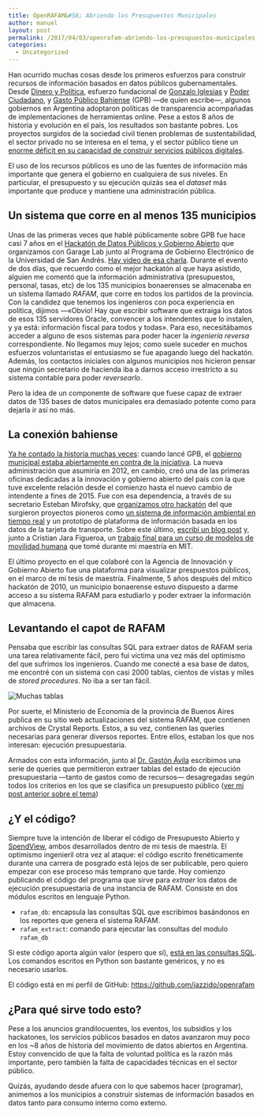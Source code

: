 ```yaml
---
title: OpenRAFAM&#58; Abriendo los Presupuestos Municipales
author: manuel
layout: post
permalink: /2017/04/03/openrafam-abriendo-los-presupuestos-municipales
categories:
  - Uncategorized
---
```


Han ocurrido muchas cosas desde los primeros esfuerzos para construir recursos de información basados en datos públicos gubernamentales. Desde [Dinero y Política](https://web-beta.archive.org/web/20091010004652/www.dineroypolitica.org), esfuerzo fundacional de [Gonzalo Iglesias](http://twitter.com/gonzaloiglesias) y [Poder Ciudadano](http://poderciudadano.org), y [Gasto Público Bahiense](http://blog.jazzido.com/2010/07/18/un-experimento-sobre-tecnologia-y-transparencia-gubernamental/) (GPB) —de quien escribe—, algunos gobiernos en Argentina adoptaron políticas de transparencia acompañadas de implementaciones de herramientas online. Pese a estos 8 años de historia y evolución en el país, los resultados son bastante pobres. Los proyectos surgidos de la sociedad civil tienen problemas de sustentabilidad, el sector privado no se interesa en el tema, y el sector público tiene un [enorme déficit en su capacidad de construir servicios públicos digitales](http://blog.jazzido.com/2016/04/10/digital-public-services-user-experience-matters).

El uso de los recursos públicos es uno de las fuentes de información más importante que genera el gobierno en cualquiera de sus niveles. En particular, el presupuesto y su ejecución quizás sea el *dataset* más importante que produce y mantiene una administración pública.

Un sistema que corre en al menos 135 municipios
-----------------------------------------------

Unas de las primeras veces que hablé públicamente sobre GPB fue hace casi 7 años en el [Hackatón de Datos Públicos y Gobierno Abierto](http://www.redusers.com/noticias/primer-%25E2%2580%259Chackathon%25E2%2580%259D-de-datos-publicos-y-gobierno-abierto-en-argentina/) que organizamos con Garage Lab junto al Programa de Gobierno Electrónico de la Universidad de San Andrés. [Hay video de esa charla](https://vimeo.com/15558781). Durante el evento de dos días, que recuerdo como el mejor hackatón al que haya asistido, alguien me comentó que la información administrativa (presupuestos, personal, tasas, etc) de los 135 municipios bonaerenses se almacenaba en un sistema llamado *RAFAM*, que corre en todos los partidos de la provincia. Con la candidez que tenemos los ingenieros con poca experiencia en política, dijimos —«Obvio! Hay que escribir software que extraiga los datos de esos 135 servidores Oracle, convencer a los intendentes que lo instalen, y ya está: información fiscal para todos y todas». Para eso, necesitábamos acceder a alguno de esos sistemas para poder hacer la *ingeniería reversa* correspondiente. No llegamos muy lejos; como suele suceder en muchos esfuerzos voluntaristas el entusiasmo se fue apagando luego del hackatón. Además, los contactos iniciales con algunos municipios nos hicieron pensar que ningún secretario de hacienda iba a darnos acceso irrestricto a su sistema contable para poder *reversearlo*.

Pero la idea de un componente de software que fuese capaz de extraer datos de 135 bases de datos municipales era demasiado potente como para dejarla ir así no más.

La conexión bahiense
--------------------

[Ya he contado la historia muchas veces](https://www.youtube.com/watch?v=bSBh6Cm2Hpg&app=desktop): cuando lancé GPB, el [gobierno municipal estaba abiertamente en contra de la iniciativa](http://youtube.com/watch?v=w75JkBS4tfE). La nueva administración que asumiría en 2012, en cambio, creó una de las primeras oficinas dedicadas a la innovación y gobierno abierto del país con la que tuve excelente relación desde el comienzo hasta el nuevo cambio de intendente a fines de 2015. Fue con esa dependencia, a través de su secretario Esteban Mirofsky, que [organizamos otro hackatón](http://www.bahiablanca.gov.ar/noticias/vernoticia.aspx?k=TE5oss/VcQY=) del que surgieron proyectos pioneros como [un sistema de información ambiental en tiempo real](http://www.quepasabahiablanca.gov.ar/) y un prototipo de plataforma de información basada en los datos de la tarjeta de transporte. Sobre este último, [escribí un blog post](http://blog.jazzido.com/2014/10/26/ipython-matplotlib-y-transporte-publico-en-bahia-blanca/) y, junto a Cristian Jara Figueroa, un [trabajo final para un curso de modelos de movilidad humana](http://blog.jazzido.com/wp-content/uploads/2017/07/tap-locations-hotspots.pdf) que tomé durante mi maestría en MIT.

El último proyecto en el que colaboré con la Agencia de Innovación y Gobierno Abierto fue una plataforma para visualizar prespuestos públicos, en el marco de mi tesis de maestría. Finalmente, 5 años después del mítico hackatón de 2010, un municipio bonaerense estuvo dispuesto a darme acceso a su sistema RAFAM para estudiarlo y poder extraer la información que almacena.

Levantando el capot de RAFAM
----------------------------

Pensaba que escribir las consultas SQL para extraer datos de RAFAM sería una tarea relativamente fácil, pero fui víctima una vez más del optimismo del que sufrimos los ingenieros. Cuando me conecté a esa base de datos, me encontré con un sistema con casi 2000 tablas, cientos de vistas y miles de *stored procedures*. No iba a ser tan fácil.

![Muchas tablas](http://blog.jazzido.com/wp-content/uploads/2017/04/tablas_rafam.png)

Por suerte, el Ministerio de Economía de la provincia de Buenos Aires publica en su sitio web actualizaciones del sistema RAFAM, que contienen archivos de Crystal Reports. Estos, a su vez, contienen las queries necesarias para generar diversos reportes. Entre ellos, estaban los que nos interesan: ejecución presupuestaria.

Armados con esta información, junto al [Dr. Gastón Ávila](https://twitter.com/AvilaGas) escribimos una serie de queries que permitieron extraer tablas del estado de ejecución presupuestaria —tanto de gastos como de recursos— desagregadas según todos los criterios en los que se clasifica un presupuesto público ([ver mi post anterior sobre el tema](http://blog.jazzido.com/2016/10/12/datos-presupuestarios-argentina-sitio-del-ciudadano))

¿Y el código?
-------------

Siempre tuve la intención de liberar el código de Presupuesto Abierto y [SpendView](http://spendview.media.mit.edu), ambos desarrollados dentro de mi tesis de maestría. El optimismo ingenieril otra vez al ataque: el código escrito frenéticamente durante una carrera de posgrado está lejos de ser publicable, pero quiero empezar con ese proceso más temprano que tarde. Hoy comienzo publicando el código del programa que sirve para *extraer* los datos de ejecución presupuestaria de una instancia de RAFAM. Consiste en dos módulos escritos en lenguaje Python.

-   `rafam_db`: encapsula las consultas SQL que escribimos basándonos en los reportes que genera el sistema RAFAM.
-   `rafam_extract`: comando para ejecutar las consultas del modulo `rafam_db`

Si este código aporta algún valor (espero que sí), [está en las consultas SQL](https://github.com/jazzido/OpenRAFAM/tree/master/rafam_db/rafam_db/queries). Los comandos escritos en Python son bastante genéricos, y no es necesario usarlos.

El código está en mi perfil de GitHub: <https://github.com/jazzido/openrafam>

¿Para qué sirve todo esto?
--------------------------

Pese a los anuncios grandilocuentes, los eventos, los subsidios y los hackatones, los servicios públicos basados en datos avanzaron muy poco en los ~8 años de historia del movimiento de datos abiertos en Argentina. Estoy convencido de que la falta de voluntad política es la razón más importante, pero también la falta de capacidades técnicas en el sector público.

Quizás, ayudando desde afuera con lo que sabemos hacer (programar), animemos a los municipios a construir sistemas de información basados en datos tanto para consumo interno como externo.



